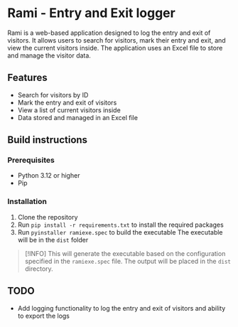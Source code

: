 # Rami - Entry and Exit logger

Rami is a web-based application designed to log the entry and exit of visitors. It allows users to search for visitors, mark their entry and exit, and view the current visitors inside. The application uses an Excel file to store and manage the visitor data.

## Features
- Search for visitors by ID
- Mark the entry and exit of visitors
- View a list of current visitors inside
- Data stored and managed in an Excel file

## Build instructions

### Prerequisites
- Python 3.12 or higher
- Pip

### Installation
1. Clone the repository
2. Run `pip install -r requirements.txt` to install the required packages
3. Run `pyinstaller ramiexe.spec` to build the executable
   The executable will be in the `dist` folder


>[!INFO]
> This will generate the executable based on the configuration specified in the ``ramiexe.spec`` file. The output will be placed in the ``dist`` directory.


## TODO

- Add logging functionality to log the entry and exit of visitors and ability to export the logs